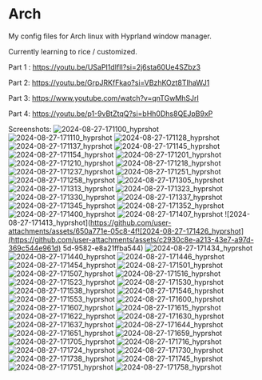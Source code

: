 # Arch
My config files for Arch linux with Hyprland window manager.

Currently learning to rice / customized.

Part 1 : https://youtu.be/USaPI1dIflI?si=2j6sta60Ue4SZbz3

Part 2: https://youtu.be/GrpJRKfFkao?si=VBzhKOzt8TIhaWJ1

Part 3: https://www.youtube.com/watch?v=qnTGwMhSJrI

Part 4: https://youtu.be/p1-9vBtZtqQ?si=bHh0Dhs8QEJpB9xP

Screenshots:
![2024-08-27-171100_hyprshot](https://github.com/user-attachments/assets/f7f1b401-6b99-4763-b476-dc9e8ab18184)
![2024-08-27-171110_hyprshot](https://github.com/user-attachments/assets/26fd2ac6-63ff-480c-8c95-fbf4e5f0f22b)
![2024-08-27-171128_hyprshot](https://github.com/user-attachments/assets/514d356b-2514-403a-8bfc-994a47ad6427)
![2024-08-27-171137_hyprshot](https://github.com/user-attachments/assets/decc02df-f5a8-466a-b2fd-d21028579b68)
![2024-08-27-171145_hyprshot](https://github.com/user-attachments/assets/d27128c3-d199-43ea-ac41-318dd7a9a4cb)
![2024-08-27-171154_hyprshot](https://github.com/user-attachments/assets/b1c1b8f9-93cb-4d5f-8adc-d8797d0396c7)
![2024-08-27-171201_hyprshot](https://github.com/user-attachments/assets/3cfcbe56-617b-4812-aff1-961f6625d5df)
![2024-08-27-171210_hyprshot](https://github.com/user-attachments/assets/c7bfccef-a4af-4c74-8bb0-ecdb2911b3ba)
![2024-08-27-171218_hyprshot](https://github.com/user-attachments/assets/b573d4e6-141a-44e0-a1e6-fb5035c2278a)
![2024-08-27-171237_hyprshot](https://github.com/user-attachments/assets/5ad1357b-2fdb-4c78-8a6c-aff7bb6b7916)
![2024-08-27-171251_hyprshot](https://github.com/user-attachments/assets/6ba6c461-4b0b-43ff-b83b-e575fdadfdbd)
![2024-08-27-171258_hyprshot](https://github.com/user-attachments/assets/4b68094e-d1c0-4f8c-b588-f7c7e41e3ace)
![2024-08-27-171305_hyprshot](https://github.com/user-attachments/assets/6a0cdcbc-55d3-4868-9778-badc72759faa)
![2024-08-27-171313_hyprshot](https://github.com/user-attachments/assets/d291779a-d98b-451f-9fd3-d8d959687581)
![2024-08-27-171323_hyprshot](https://github.com/user-attachments/assets/b816cbfe-9326-4484-83e5-cfcaed9604ce)
![2024-08-27-171330_hyprshot](https://github.com/user-attachments/assets/c4c0d54d-1619-4c79-85a8-3f6ee009d271)
![2024-08-27-171337_hyprshot](https://github.com/user-attachments/assets/1e61f4be-6c0b-450a-9733-100518ae9e8c)
![2024-08-27-171345_hyprshot](https://github.com/user-attachments/assets/b97b7f6a-a42c-40a6-92db-c68871f47b04)
![2024-08-27-171352_hyprshot](https://github.com/user-attachments/assets/9ea8a1c6-7ece-4221-b55d-b2fe02f5bbf7)
![2024-08-27-171400_hyprshot](https://github.com/user-attachments/assets/0200c639-7c13-44c1-9cf1-88931069962b)
![2024-08-27-171407_hyprshot](https://github.com/user-attachments/assets/aff1db9d-e293-41e8-b963-c4b9f6d40359)
![2024-08-27-171413_hyprshot](https://github.com/user-attachments/assets/650a771e-05c8-4f![2024-08-27-171426_hyprshot](https://github.com/user-attachments/assets/c2930c8e-a213-43e7-a97d-369c544e961d)
5d-9582-e8a21ffba544)
![2024-08-27-171434_hyprshot](https://github.com/user-attachments/assets/94f78f26-5bda-4aab-af29-c51edf218a68)
![2024-08-27-171440_hyprshot](https://github.com/user-attachments/assets/e456c92d-57d6-4a48-9f33-7fa7a7a21d92)
![2024-08-27-171446_hyprshot](https://github.com/user-attachments/assets/1d2f0039-af20-4a93-ae86-c6d41f68c930)
![2024-08-27-171454_hyprshot](https://github.com/user-attachments/assets/49dc989f-4522-45ed-a30e-8713b7c05171)
![2024-08-27-171501_hyprshot](https://github.com/user-attachments/assets/be5b3a83-50d4-4d41-afc8-66362bd0f46a)
![2024-08-27-171507_hyprshot](https://github.com/user-attachments/assets/eb852209-f733-4e19-8659-518c1792f38b)
![2024-08-27-171516_hyprshot](https://github.com/user-attachments/assets/8489d323-82aa-434e-b549-26194f5719cd)
![2024-08-27-171523_hyprshot](https://github.com/user-attachments/assets/9b060438-1a20-4df8-840d-596c8ebc82f2)
![2024-08-27-171530_hyprshot](https://github.com/user-attachments/assets/d0539fb4-d88d-42da-8af9-383245f85496)
![2024-08-27-171538_hyprshot](https://github.com/user-attachments/assets/753755d7-c3b7-431e-8d32-e349f7a35e65)
![2024-08-27-171546_hyprshot](https://github.com/user-attachments/assets/cf01d4df-46c2-42c9-85d1-8be6fe8a48e9)
![2024-08-27-171553_hyprshot](https://github.com/user-attachments/assets/a014601c-01c5-4d83-97e8-deba59922fe6)
![2024-08-27-171600_hyprshot](https://github.com/user-attachments/assets/bb2a9204-07e7-4b9e-ab8e-4e3e92a523e2)
![2024-08-27-171607_hyprshot](https://github.com/user-attachments/assets/a0368976-e133-4c89-abbf-b60ec2917563)
![2024-08-27-171615_hyprshot](https://github.com/user-attachments/assets/6007b586-a98b-4c86-b3fe-8914e7393629)
![2024-08-27-171622_hyprshot](https://github.com/user-attachments/assets/4030028e-f009-46d6-9a1e-341ea9dcee7c)
![2024-08-27-171630_hyprshot](https://github.com/user-attachments/assets/2b8de137-4467-4382-b960-508669075566)
![2024-08-27-171637_hyprshot](https://github.com/user-attachments/assets/345ad58e-daff-4a74-b6d1-0bc6b910e73b)
![2024-08-27-171644_hyprshot](https://github.com/user-attachments/assets/f750bb50-4f9b-4c73-ba33-90926ec04b7a)
![2024-08-27-171651_hyprshot](https://github.com/user-attachments/assets/cb8ec509-8b07-4f2e-a18c-27ca851618e0)
![2024-08-27-171659_hyprshot](https://github.com/user-attachments/assets/8f3cfe0f-1b7f-47d3-8d2d-d1102eceb59d)
![2024-08-27-171705_hyprshot](https://github.com/user-attachments/assets/6537911b-0570-40c7-a0c4-f72a1406354a)
![2024-08-27-171716_hyprshot](https://github.com/user-attachments/assets/e50c4748-ec2f-4ae4-9935-2c82a0ed6e7d)
![2024-08-27-171724_hyprshot](https://github.com/user-attachments/assets/fa8a1adb-273b-4fac-a23d-d11031a38a9e)
![2024-08-27-171730_hyprshot](https://github.com/user-attachments/assets/728f4716-4e4f-4bc8-8278-f35eb6cf0906)
![2024-08-27-171738_hyprshot](https://github.com/user-attachments/assets/a782edf8-7a82-43d0-99a1-a7188e078c42)
![2024-08-27-171745_hyprshot](https://github.com/user-attachments/assets/50bb02f8-d8fc-4cd7-b4d2-9d355f125be5)
![2024-08-27-171751_hyprshot](https://github.com/user-attachments/assets/a8cd4019-accb-41f4-91a8-b9af2729bc45)
![2024-08-27-171758_hyprshot](https://github.com/user-attachments/assets/70f8323d-a49c-433d-9e70-d396914f5ce3)



